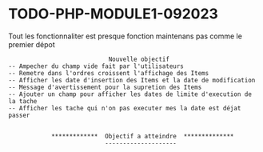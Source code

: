 # TODO-PHP-MODULE1-092023
Tout les fonctionnaliter est presque fonction maintenans pas comme le premier dépot

                                Nouvelle objectif
    -- Ampecher du champ vide fait par l'utilisateurs
    -- Remetre dans l'ordres croissent l'affichage des Items
    -- Afficher les date d'insertion des Items et la date de modification 
    -- Message d'avertissement pour la supretion des Items
    -- Ajouter un champ pour afficher les dates de limite d'execution de la tache
    -- Afficher les tache qui n'on pas executer mes la date est déjat passer


                *************  Objectif a atteindre  **************
                               --------------------
